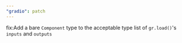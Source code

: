 ```yaml
---
"gradio": patch
---
```


fix:Add a bare `Component` type to the acceptable type list of `gr.load()`'s `inputs` and `outputs`
